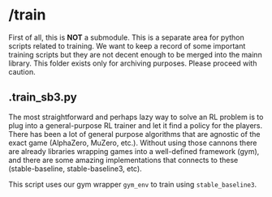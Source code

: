 # /train
First of all, this is **NOT** a submodule. This is a separate area for python scripts related to training. We want to keep a record of some important training scripts but they are not decent enough to be merged into the mainn library. This folder exists only for archiving purposes. Please proceed with caution.

## .train_sb3.py
The most straightforward and perhaps lazy way to solve an RL problem is to plug into a general-purpose RL trainer and let it find a policy for the players. There has been a lot of general purpose algorithms that are agnostic of the exact game (AlphaZero, MuZero, etc.). Without using those cannons there are already libraries wrapping games into a well-defined framework (gym), and there are some amazing implementations that connects to these (stable-baseline, stable-baseline3, etc).

This script uses our gym wrapper `gym_env` to train using `stable_baseline3`.